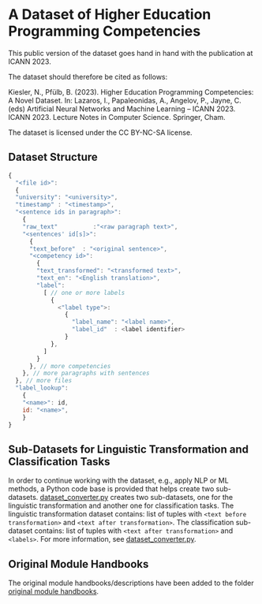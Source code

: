 # A Dataset of Higher Education Programming Competencies

This public version of the dataset goes hand in hand with the publication at ICANN 2023. 

The dataset should therefore be cited as follows:

Kiesler, N., Pfülb, B. (2023). Higher Education Programming Competencies: A Novel Dataset. In: Lazaros, I.,  Papaleonidas, A., Angelov, P., Jayne, C. (eds) Artificial Neural Networks and Machine Learning – ICANN 2023. ICANN 2023. Lecture Notes in Computer Science. Springer, Cham.

The dataset is licensed under the CC BY-NC-SA license.

## Dataset Structure

```javascript
{
  "<file id>":
  {
  "university": "<university>",
  "timestamp" : "<timestamp>",
  "<sentence ids in paragraph>":
    {
    "raw_text"          :"<raw paragraph text>",
    "<sentences' id[s]>":
      {
      "text_before"  : "<original sentence>",
      "<competency id>":
        {
        "text_transformed": "<transformed text>",
        "text_en": "<English translation>",
        "label":
          [ // one or more labels
            {
              <"label type">:
                {
                  "label_name": "<label name>",
                  "label_id"  : <label identifier>
                }
            },
          ]
        }
      }, // more competencies
    }, // more paragraphs with sentences
  }, // more files
  "label_lookup":
    {
    "<name>": id,
    id: "<name>",
    }
}
```

## Sub-Datasets for Linguistic Transformation and Classification Tasks

In order to continue working with the dataset, e.g., apply NLP or ML methods, a Python code base is provided that helps create two sub-datasets.
[dataset_converter.py](dataset_converter.py) creates two sub-datasets, one for the linguistic transformation and another one for classification tasks.
The linguistic transformation dataset contains: list of tuples with `<text before transformation>` and `<text after transformation>`.
The classification sub-dataset contains: list of tuples with `<text after transformation>` and  `<labels>`.
For more information, see [dataset_converter.py](dataset_converter.py).

## Original Module Handbooks

The original module handbooks/descriptions have been added to the folder [original module handbooks](original%20module%20handbooks).
